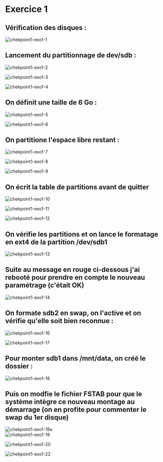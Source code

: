 # Exercice 1<br>
## Vérification des disques :
![chekpoint1-exo1-1](https://github.com/user-attachments/assets/32ba55c1-1825-411f-9cbc-2fdeac98e696)<br>
## Lancement du partitionnage de dev/sdb :
![chekpoint1-exo1-2](https://github.com/user-attachments/assets/d4266080-0b97-4769-803a-784d510946cf)<br>

![chekpoint1-exo1-3](https://github.com/user-attachments/assets/b9b42595-589e-4529-bda3-7602539fd8f3)<br>

![chekpoint1-exo1-4](https://github.com/user-attachments/assets/8af2c8fc-e77a-4ad0-b29a-31b59b1a5a34)<br>
## On définit une taille de 6 Go :
![chekpoint1-exo1-5](https://github.com/user-attachments/assets/ee90676f-3d0d-4ec5-8ca4-8ada074840e1)<br>

![chekpoint1-exo1-6](https://github.com/user-attachments/assets/8f62ca72-843a-413d-9cc9-67d708c7caa9)<br>
## On partitione l'espace libre restant :
![chekpoint1-exo1-7](https://github.com/user-attachments/assets/b8498b0a-8d21-4c7f-bfa8-5bf2023e8339)<br>

![chekpoint1-exo1-8](https://github.com/user-attachments/assets/e47253a6-a2e3-4dee-aadd-96c788150d19)<br>

![chekpoint1-exo1-9](https://github.com/user-attachments/assets/a4e5e4bd-f269-4f82-8c61-faf6d9a04988)<br>
## On écrit la table de partitions avant de quitter
![chekpoint1-exo1-10](https://github.com/user-attachments/assets/3411e484-3901-495e-85aa-bf057f0823c1)<br>

![chekpoint1-exo1-11](https://github.com/user-attachments/assets/2d2c5f85-209c-470f-a263-2b3d9c9ecfe7)<br>

![chekpoint1-exo1-12](https://github.com/user-attachments/assets/b87b225f-db7e-4630-8a74-0836b9b03cb5)<br>
## On vérifie les partitions et on lance le formatage en ext4 de la partition /dev/sdb1
![chekpoint1-exo1-13](https://github.com/user-attachments/assets/847b36ea-62fd-4c22-a74a-acccc915dbe9)<br>
## Suite au message en rouge ci-dessous j'ai rebooté pour prendre en compte le nouveau paramétrage (c'était OK)
![chekpoint1-exo1-14](https://github.com/user-attachments/assets/6903b042-117c-46a7-bf22-e8c2f3a8185d)<br>
## On formate sdb2 en swap, on l'active et on vérifie qu'elle soit bien reconnue :
![chekpoint1-exo1-16](https://github.com/user-attachments/assets/13d4afc8-d657-4c14-8f4e-0ec1fe818707)<br>

![chekpoint1-exo1-17](https://github.com/user-attachments/assets/b38b050b-9694-40a7-805b-55e275e2f375)<br>
## Pour monter sdb1 dans /mnt/data, on créé le dossier :
![chekpoint1-exo1-18](https://github.com/user-attachments/assets/4fb98163-4e24-455b-a138-1ee926f81b25)<br>
## Puis on modfie le fichier FSTAB pour que le système intègre ce nouveau montage au démarrage (on en profite pour commenter le swap du 1er disque)
![chekpoint1-exo1-18a](https://github.com/user-attachments/assets/39d87246-2a6b-4abf-8067-39297d77b11a)<br>
![chekpoint1-exo1-19](https://github.com/user-attachments/assets/4e404e44-9f8f-4616-8c46-403e8dcf9803)<br>

![chekpoint1-exo1-20](https://github.com/user-attachments/assets/bd45c62b-4b68-4ac9-bbac-e772a80994f8)<br>

![chekpoint1-exo1-22](https://github.com/user-attachments/assets/593293f9-848d-4ddf-b9da-afc76350386b)<br>


